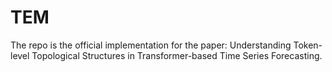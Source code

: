# TEM
The repo is the official implementation for the paper: Understanding Token-level Topological Structures in Transformer-based Time Series Forecasting.
